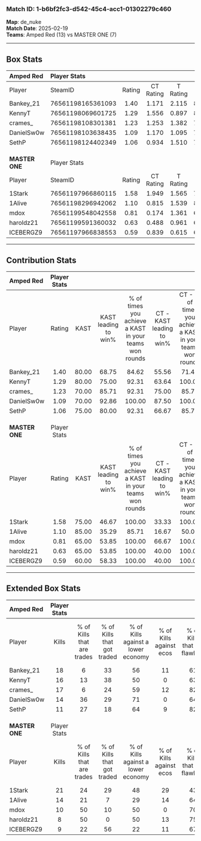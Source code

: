 ### Match ID: 1-b6bf2fc3-d542-45c4-acc1-01302279c460  
**Map**: de_nuke  
**Match Date**: 2025-02-19  
**Teams**: Amped Red (13) vs MASTER ONE (7)  

---  

## Box Stats  

| **Amped Red**  | Player Stats      |        |           |          |       |       |       |         |        |      |     |
| :- | :- | :-: | :-: | :-: | :-: | :-: | :-: | :-: | :-: | :-: | :-: |
| Player         | SteamID           | Rating | CT Rating | T Rating | KAST  |  ADR  | Kills | Assists | Deaths | K/D  | HS% |
| Bankey_21      | 76561198165361093 |  1.40  |   1.171   |  2.115   | 80.00 | 92.7  |  18   |    5    |   13   | 1.38 | 66  |
| KennyT         | 76561198069601725 |  1.29  |   1.556   |  0.897   | 80.00 | 86.7  |  16   |    5    |   13   | 1.23 | 31  |
| crames_        | 76561198108301381 |  1.23  |   1.253   |  1.382   | 70.00 | 78.0  |  17   |    3    |   13   | 1.31 | 35  |
| DanielSw0w     | 76561198103638435 |  1.09  |   1.170   |  1.095   | 70.00 | 66.5  |  14   |    3    |   12   | 1.17 | 35  |
| SethP          | 76561198124402349 |  1.06  |   0.934   |  1.510   | 75.00 | 76.9  |  11   |    9    |   12   | 0.92 | 36  |
|                |                   |        |           |          |       |       |       |         |        |      |     |
|                |                   |        |           |          |       |       |       |         |        |      |     |
|                |                   |        |           |          |       |       |       |         |        |      |     |
| **MASTER ONE** | Player Stats      |        |           |          |       |       |       |         |        |      |     |
| Player         | SteamID           | Rating | CT Rating | T Rating | KAST  |  ADR  | Kills | Assists | Deaths | K/D  | HS% |
| 1Stark         | 76561197966860115 |  1.58  |   1.949   |  1.565   | 75.00 | 131.2 |  21   |    9    |   15   | 1.40 | 66  |
| 1Alive         | 76561198296942062 |  1.10  |   0.815   |  1.539   | 85.00 | 69.7  |  14   |    4    |   16   | 0.88 | 57  |
| mdox           | 76561199548042558 |  0.81  |   0.174   |  1.361   | 65.00 | 52.9  |  10   |    3    |   13   | 0.77 | 40  |
| haroldz21      | 76561199591360032 |  0.63  |   0.488   |  0.961   | 65.00 | 43.4  |   8   |    2    |   15   | 0.53 | 12  |
| ICEBERGZ9      | 76561197966838553 |  0.59  |   0.839   |  0.615   | 60.00 | 49.8  |   9   |    4    |   18   | 0.50 | 55  |
---  

## Contribution Stats  

| **Amped Red**  | Player Stats |       |                      |                                                        |                           |                                                             |                          |                                                            |
| :- | :-: | :-: | :-: | :-: | :-: | :-: | :-: | :-: |
| Player         |    Rating    | KAST  | KAST leading to win% | % of times you achieve a KAST in your teams won rounds | CT - KAST leading to win% | CT - % of times you achieve a KAST in your teams won rounds | T - KAST leading to win% | T - % of times you achieve a KAST in your teams won rounds |
| Bankey_21      |     1.40     | 80.00 |        68.75         |                         84.62                          |           55.56           |                            71.43                            |          85.71           |                           100.00                           |
| KennyT         |     1.29     | 80.00 |        75.00         |                         92.31                          |           63.64           |                           100.00                            |          100.00          |                           83.33                            |
| crames_        |     1.23     | 70.00 |        85.71         |                         92.31                          |           75.00           |                            85.71                            |          100.00          |                           100.00                           |
| DanielSw0w     |     1.09     | 70.00 |        92.86         |                         100.00                         |           87.50           |                           100.00                            |          100.00          |                           100.00                           |
| SethP          |     1.06     | 75.00 |        80.00         |                         92.31                          |           66.67           |                            85.71                            |          100.00          |                           100.00                           |
|                |              |       |                      |                                                        |                           |                                                             |                          |                                                            |
|                |              |       |                      |                                                        |                           |                                                             |                          |                                                            |
|                |              |       |                      |                                                        |                           |                                                             |                          |                                                            |
| **MASTER ONE** | Player Stats |       |                      |                                                        |                           |                                                             |                          |                                                            |
| Player         |    Rating    | KAST  | KAST leading to win% | % of times you achieve a KAST in your teams won rounds | CT - KAST leading to win% | CT - % of times you achieve a KAST in your teams won rounds | T - KAST leading to win% | T - % of times you achieve a KAST in your teams won rounds |
| 1Stark         |     1.58     | 75.00 |        46.67         |                         100.00                         |           33.33           |                           100.00                            |          55.56           |                           100.00                           |
| 1Alive         |     1.10     | 85.00 |        35.29         |                         85.71                          |           16.67           |                            50.00                            |          45.45           |                           100.00                           |
| mdox           |     0.81     | 65.00 |        53.85         |                         100.00                         |           66.67           |                           100.00                            |          50.00           |                           100.00                           |
| haroldz21      |     0.63     | 65.00 |        53.85         |                         100.00                         |           40.00           |                           100.00                            |          62.50           |                           100.00                           |
| ICEBERGZ9      |     0.59     | 60.00 |        58.33         |                         100.00                         |           40.00           |                           100.00                            |          71.43           |                           100.00                           |
---  

## Extended Box Stats  

| **Amped Red**  | Player Stats |                            |                            |                                    |                         |                              |                                 |        |                             |                                     |                          |                               |                            |
| :- | :-: | :-: | :-: | :-: | :-: | :-: | :-: | :-: | :-: | :-: | :-: | :-: | :-: |
| Player         |    Kills     | % of Kills that are trades | % of Kills that got traded | % of Kills against a lower economy | % of Kills against ecos | % of Kills that are flawless | % of Kills that are close duels | Deaths | % of Deaths that get traded | % of Deaths against a lower economy | % of Deaths against ecos | % of Deaths that are flawless | % of Deaths that are close |
| Bankey_21      |      18      |             6              |             33             |                 56                 |           11            |              61              |                6                |   13   |             31              |                 38                  |            0             |              69               |             8              |
| KennyT         |      16      |             13             |             38             |                 50                 |            0            |              63              |                0                |   13   |              0              |                 31                  |            0             |              54               |             0              |
| crames_        |      17      |             6              |             24             |                 59                 |           12            |              82              |                0                |   13   |             23              |                 23                  |            8             |              77               |             8              |
| DanielSw0w     |      14      |             36             |             29             |                 71                 |            0            |              64              |               21                |   12   |             17              |                 25                  |            0             |              58               |             0              |
| SethP          |      11      |             27             |             18             |                 64                 |            9            |              82              |                0                |   12   |             33              |                 33                  |            0             |              42               |             25             |
|                |              |                            |                            |                                    |                         |                              |                                 |        |                             |                                     |                          |                               |                            |
|                |              |                            |                            |                                    |                         |                              |                                 |        |                             |                                     |                          |                               |                            |
|                |              |                            |                            |                                    |                         |                              |                                 |        |                             |                                     |                          |                               |                            |
| **MASTER ONE** | Player Stats |                            |                            |                                    |                         |                              |                                 |        |                             |                                     |                          |                               |                            |
| Player         |    Kills     | % of Kills that are trades | % of Kills that got traded | % of Kills against a lower economy | % of Kills against ecos | % of Kills that are flawless | % of Kills that are close duels | Deaths | % of Deaths that get traded | % of Deaths against a lower economy | % of Deaths against ecos | % of Deaths that are flawless | % of Deaths that are close |
| 1Stark         |      21      |             24             |             29             |                 48                 |           29            |              43              |               14                |   15   |             33              |                 20                  |            0             |              40               |             13             |
| 1Alive         |      14      |             21             |             7              |                 29                 |           14            |              64              |                7                |   16   |             31              |                 19                  |            0             |              69               |             0              |
| mdox           |      10      |             50             |             10             |                 50                 |            0            |              70              |                0                |   13   |             23              |                 15                  |            0             |              85               |             0              |
| haroldz21      |      8       |             50             |             0              |                 50                 |           13            |              75              |                0                |   15   |             33              |                 20                  |            0             |              87               |             7              |
| ICEBERGZ9      |      9       |             22             |             56             |                 22                 |           11            |              67              |               11                |   18   |             22              |                 28                  |            6             |              67               |             6              |
